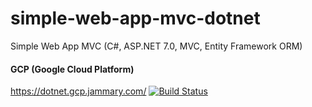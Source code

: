 # simple-web-app-mvc-dotnet
Simple Web App MVC (C#, ASP.NET 7.0, MVC, Entity Framework ORM)

#### GCP (Google Cloud Platform)
https://dotnet.gcp.jammary.com/
[![Build Status](https://dev.azure.com/shannmuka/Shan-Project-01/_apis/build/status/shannmuka02.simple-web-app-mvc-dotnet?branchName=master)](https://dev.azure.com/shannmuka/Shan-Project-01/_build/latest?definitionId=3&branchName=master)

